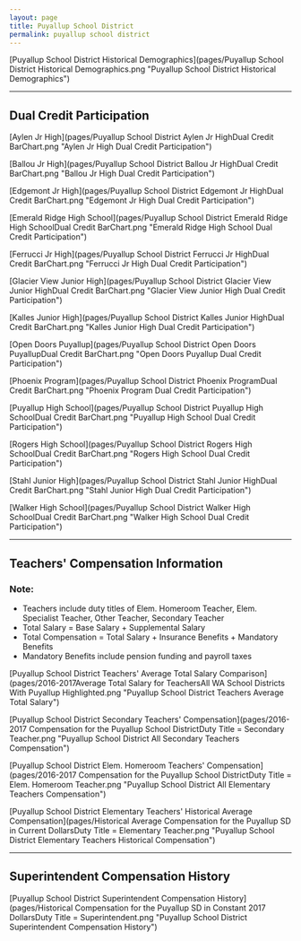 ```yaml
---
layout: page
title: Puyallup School District
permalink: puyallup school district
---
```



[Puyallup School District Historical Demographics](pages/Puyallup School District Historical Demographics.png "Puyallup School District Historical Demographics")

___

## Dual Credit Participation

[Aylen Jr High](pages/Puyallup School District Aylen Jr HighDual Credit BarChart.png "Aylen Jr High Dual Credit Participation")

[Ballou Jr High](pages/Puyallup School District Ballou Jr HighDual Credit BarChart.png "Ballou Jr High Dual Credit Participation")

[Edgemont Jr High](pages/Puyallup School District Edgemont Jr HighDual Credit BarChart.png "Edgemont Jr High Dual Credit Participation")

[Emerald Ridge High School](pages/Puyallup School District Emerald Ridge High SchoolDual Credit BarChart.png "Emerald Ridge High School Dual Credit Participation")

[Ferrucci Jr High](pages/Puyallup School District Ferrucci Jr HighDual Credit BarChart.png "Ferrucci Jr High Dual Credit Participation")

[Glacier View Junior High](pages/Puyallup School District Glacier View Junior HighDual Credit BarChart.png "Glacier View Junior High Dual Credit Participation")

[Kalles Junior High](pages/Puyallup School District Kalles Junior HighDual Credit BarChart.png "Kalles Junior High Dual Credit Participation")

[Open Doors Puyallup](pages/Puyallup School District Open Doors PuyallupDual Credit BarChart.png "Open Doors Puyallup Dual Credit Participation")

[Phoenix Program](pages/Puyallup School District Phoenix ProgramDual Credit BarChart.png "Phoenix Program Dual Credit Participation")

[Puyallup High School](pages/Puyallup School District Puyallup High SchoolDual Credit BarChart.png "Puyallup High School Dual Credit Participation")

[Rogers High School](pages/Puyallup School District Rogers High SchoolDual Credit BarChart.png "Rogers High School Dual Credit Participation")

[Stahl Junior High](pages/Puyallup School District Stahl Junior HighDual Credit BarChart.png "Stahl Junior High Dual Credit Participation")

[Walker High School](pages/Puyallup School District Walker High SchoolDual Credit BarChart.png "Walker High School Dual Credit Participation")


___

## Teachers' Compensation Information
### Note:
- Teachers include duty titles of Elem. Homeroom Teacher, Elem. Specialist Teacher, Other Teacher, Secondary Teacher
- Total Salary = Base Salary + Supplemental Salary
- Total Compensation = Total Salary + Insurance Benefits + Mandatory Benefits
- Mandatory Benefits include pension funding and payroll taxes

[Puyallup School District Teachers' Average Total Salary Comparison](pages/2016-2017Average Total Salary for TeachersAll WA School Districts With Puyallup Highlighted.png "Puyallup School District Teachers Average Total Salary")

[Puyallup School District Secondary Teachers' Compensation](pages/2016-2017 Compensation for the Puyallup School DistrictDuty Title = Secondary Teacher.png "Puyallup School District All Secondary Teachers Compensation")

[Puyallup School District Elem. Homeroom Teachers' Compensation](pages/2016-2017 Compensation for the Puyallup School DistrictDuty Title = Elem. Homeroom Teacher.png "Puyallup School District All Elementary Teachers Compensation")

[Puyallup School District Elementary Teachers' Historical Average Compensation](pages/Historical Average Compensation for the Puyallup SD in Current DollarsDuty Title = Elementary Teacher.png "Puyallup School District Elementary Teachers Historical Compensation")


___

## Superintendent Compensation History

[Puyallup School District Superintendent Compensation History](pages/Historical Compensation for the Puyallup SD in Constant 2017 DollarsDuty Title = Superintendent.png "Puyallup School District Superintendent Compensation History")

